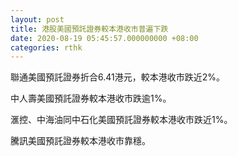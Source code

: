 ```yaml
---
layout: post
title: 港股美國預託證券較本港收市普遍下跌
date: 2020-08-19 05:45:57.000000000 +08:00
categories: rthk
---
```


聯通美國預託證券折合6.41港元，較本港收市跌近2%。

中人壽美國預託證券較本港收市跌逾1%。

滙控、中海油同中石化美國預託證券較本港收市跌近1%。

騰訊美國預託證券較本港收市靠穩。
